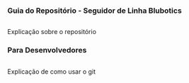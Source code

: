 ### Guia do Repositório - Seguidor de Linha Blubotics
##
Explicação sobre o repositório




### Para Desenvolvedores
##

Explicação de como usar o git
